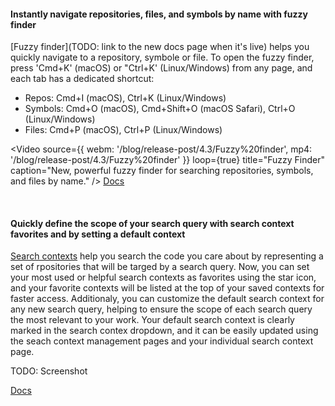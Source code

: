 
#### Instantly navigate repositories, files, and symbols by name with fuzzy finder

[Fuzzy finder](TODO: link to the new docs page when it's live) helps you quickly navigate to a repository, symbole or file. To open the fuzzy finder, press 'Cmd+K' (macOS) or "Ctrl+K' (Linux/Windows) from any page, and each tab has a dedicated shortcut:

- Repos: Cmd+I (macOS), Ctrl+K (Linux/Windows)
- Symbols: Cmd+O (macOS), Cmd+Shift+O (macOS Safari), Ctrl+O (Linux/Windows)
- Files: Cmd+P (macOS), Ctrl+P (Linux/Windows)

<Video 
  source={{
    webm: '/blog/release-post/4.3/Fuzzy%20finder',
    mp4: '/blog/release-post/4.3/Fuzzy%20finder'
  }}
  loop={true}
  title="Fuzzy Finder"
  caption="New, powerful fuzzy finder for searching repositories, symbols, and files by name."
/>
<a href="TODO" className="tw-not-italic tw-flex tw-items-center tw-mb-sm">Docs<OpenInNewIcon className="tw-ml-xxs" size={18} /></a>

<br />
<Badge link="/code-search" text="Code Search" color="cerise" size="small" />

#### Quickly define the scope of your search query with search context favorites and by setting a default context

[Search contexts](https://docs.sourcegraph.com/code_search/how-to/search_contexts) help you search the code you care about by representing a set of rpositories that will be targed by a search query. Now, you can set your most used or helpful search contexts as favorites using the star icon, and your favorite contexts will be listed at the top of your saved contexts for faster access. Additionaly, you can customize the default search context for any new search query, helping to ensure the scope of each search query the most relevant to your work. Your default search context is clearly marked in the search contex dropdown, and it can be easily updated using the seach context management pages and your individual search context page. 

TODO: Screenshot

<a href="TODO" className="tw-not-italic tw-flex tw-items-center tw-mb-sm">Docs<OpenInNewIcon className="tw-ml-xxs" size={18} /></a>

<br />
<Badge link="/code-search" text="Code Search" color="cerise" size="small" />

####
